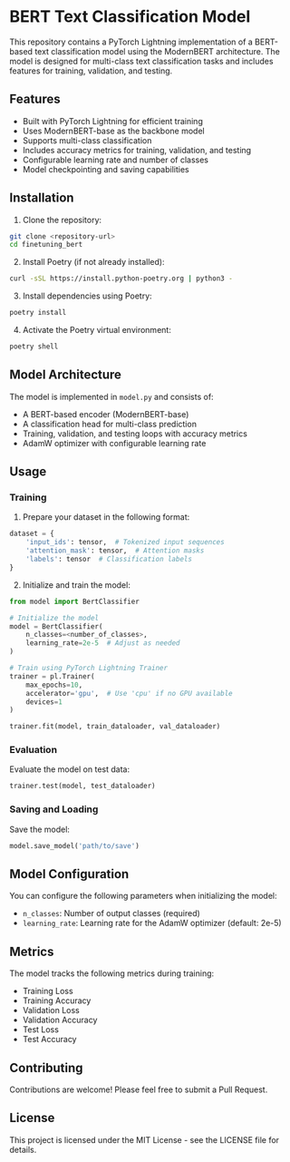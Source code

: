 # BERT Text Classification Model

This repository contains a PyTorch Lightning implementation of a BERT-based text classification model using the ModernBERT architecture. The model is designed for multi-class text classification tasks and includes features for training, validation, and testing.

## Features

- Built with PyTorch Lightning for efficient training
- Uses ModernBERT-base as the backbone model
- Supports multi-class classification
- Includes accuracy metrics for training, validation, and testing
- Configurable learning rate and number of classes
- Model checkpointing and saving capabilities

## Installation

1. Clone the repository:
```bash
git clone <repository-url>
cd finetuning_bert
```

2. Install Poetry (if not already installed):
```bash
curl -sSL https://install.python-poetry.org | python3 -
```

3. Install dependencies using Poetry:
```bash
poetry install
```

4. Activate the Poetry virtual environment:
```bash
poetry shell
```

## Model Architecture

The model is implemented in `model.py` and consists of:
- A BERT-based encoder (ModernBERT-base)
- A classification head for multi-class prediction
- Training, validation, and testing loops with accuracy metrics
- AdamW optimizer with configurable learning rate

## Usage

### Training

1. Prepare your dataset in the following format:
```python
dataset = {
    'input_ids': tensor,  # Tokenized input sequences
    'attention_mask': tensor,  # Attention masks
    'labels': tensor  # Classification labels
}
```

2. Initialize and train the model:
```python
from model import BertClassifier

# Initialize the model
model = BertClassifier(
    n_classes=<number_of_classes>,
    learning_rate=2e-5  # Adjust as needed
)

# Train using PyTorch Lightning Trainer
trainer = pl.Trainer(
    max_epochs=10,
    accelerator='gpu',  # Use 'cpu' if no GPU available
    devices=1
)

trainer.fit(model, train_dataloader, val_dataloader)
```

### Evaluation

Evaluate the model on test data:
```python
trainer.test(model, test_dataloader)
```

### Saving and Loading

Save the model:
```python
model.save_model('path/to/save')
```

## Model Configuration

You can configure the following parameters when initializing the model:

- `n_classes`: Number of output classes (required)
- `learning_rate`: Learning rate for the AdamW optimizer (default: 2e-5)

## Metrics

The model tracks the following metrics during training:
- Training Loss
- Training Accuracy
- Validation Loss
- Validation Accuracy
- Test Loss
- Test Accuracy

## Contributing

Contributions are welcome! Please feel free to submit a Pull Request.

## License

This project is licensed under the MIT License - see the LICENSE file for details.